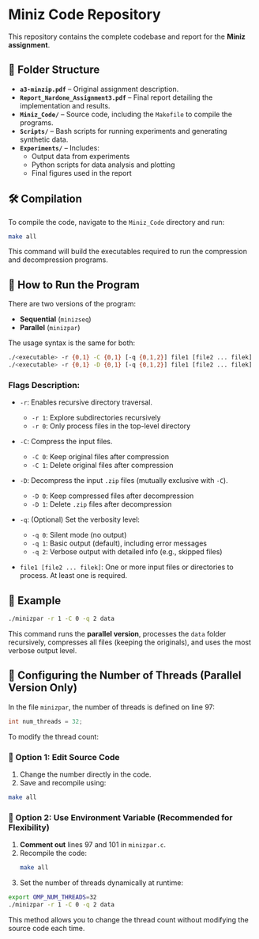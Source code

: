 # Miniz Code Repository

This repository contains the complete codebase and report for the **Miniz assignment**.

## 📁 Folder Structure

- **`a3-minzip.pdf`** – Original assignment description.  
- **`Report_Nardone_Assignment3.pdf`** – Final report detailing the implementation and results.  
- **`Miniz_Code/`** – Source code, including the `Makefile` to compile the programs.  
- **`Scripts/`** – Bash scripts for running experiments and generating synthetic data.  
- **`Experiments/`** – Includes:
  - Output data from experiments  
  - Python scripts for data analysis and plotting  
  - Final figures used in the report  

## 🛠️ Compilation

To compile the code, navigate to the `Miniz_Code` directory and run:

```bash
make all
```

This command will build the executables required to run the compression and decompression programs.

## 🚀 How to Run the Program

There are two versions of the program:
- **Sequential** (`minizseq`)  
- **Parallel** (`minizpar`)  

The usage syntax is the same for both:

```bash
./<executable> -r {0,1} -C {0,1} [-q {0,1,2}] file1 [file2 ... filek]
./<executable> -r {0,1} -D {0,1} [-q {0,1,2}] file1 [file2 ... filek]
```

### Flags Description:
- `-r`: Enables recursive directory traversal.  
  - `-r 1`: Explore subdirectories recursively  
  - `-r 0`: Only process files in the top-level directory  

- `-C`: Compress the input files.  
  - `-C 0`: Keep original files after compression  
  - `-C 1`: Delete original files after compression  

- `-D`: Decompress the input `.zip` files (mutually exclusive with `-C`).  
  - `-D 0`: Keep compressed files after decompression  
  - `-D 1`: Delete `.zip` files after decompression  

- `-q`: (Optional) Set the verbosity level:  
  - `-q 0`: Silent mode (no output)  
  - `-q 1`: Basic output (default), including error messages  
  - `-q 2`: Verbose output with detailed info (e.g., skipped files)  

- `file1 [file2 ... filek]`: One or more input files or directories to process. At least one is required.

## 📌 Example

```bash
./minizpar -r 1 -C 0 -q 2 data
```

This command runs the **parallel version**, processes the `data` folder recursively, compresses all files (keeping the originals), and uses the most verbose output level.

## 🧵 Configuring the Number of Threads (Parallel Version Only)

In the file `minizpar`, the number of threads is defined on line 97:

```c
int num_threads = 32;
```

To modify the thread count:

### 🔧 Option 1: Edit Source Code
1. Change the number directly in the code.
2. Save and recompile using:

```bash
make all
```

### 🔧 Option 2: Use Environment Variable (Recommended for Flexibility)

1. **Comment out** lines 97 and 101 in `minizpar.c`.
2. Recompile the code:
   ```bash
   make all
   ```
3. Set the number of threads dynamically at runtime:

```bash
export OMP_NUM_THREADS=32
./minizpar -r 1 -C 0 -q 2 data
```

This method allows you to change the thread count without modifying the source code each time.
